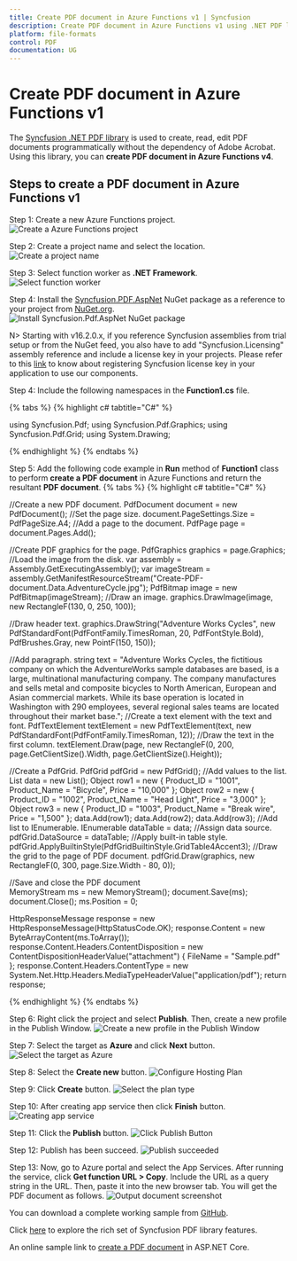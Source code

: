 ```yaml
---
title: Create PDF document in Azure Functions v1 | Syncfusion
description: Create PDF document in Azure Functions v1 using .NET PDF library without the dependency of Adobe Acrobat. 
platform: file-formats
control: PDF
documentation: UG
---
```


# Create PDF document in Azure Functions v1

The [Syncfusion .NET PDF library](https://www.syncfusion.com/document-processing/pdf-framework/net) is used to create, read, edit PDF documents programmatically without the dependency of Adobe Acrobat. Using this library, you can **create PDF document in Azure Functions v4**.

## Steps to create a PDF document in Azure Functions v1

Step 1: Create a new Azure Functions project.
![Create a Azure Functions project](Azure_images/Azure-Functions-V1/Project_creation.png) 

Step 2: Create a project name and select the location.
![Create a project name](Azure_images/Azure-Functions-V1/Configuration_project.png)

Step 3: Select function worker as **.NET Framework**. 
![Select function worker](Azure_images/Azure-Functions-V1/Additional_information.png)

Step 4: Install the [Syncfusion.PDF.AspNet](https://www.nuget.org/packages/Syncfusion.Pdf.AspNet) NuGet package as a reference to your project from [NuGet.org](https://www.nuget.org/).
![Install Syncfusion.Pdf.AspNet NuGet package](Azure_images/Azure-Functions-V1/NuGet_package_reference.png)

N> Starting with v16.2.0.x, if you reference Syncfusion assemblies from trial setup or from the NuGet feed, you also have to add "Syncfusion.Licensing" assembly reference and include a license key in your projects. Please refer to this [link](https://help.syncfusion.com/common/essential-studio/licensing/overview) to know about registering Syncfusion license key in your application to use our components.

Step 4: Include the following namespaces in the **Function1.cs** file.

{% tabs %}
{% highlight c# tabtitle="C#" %}

using Syncfusion.Pdf;
using Syncfusion.Pdf.Graphics;
using Syncfusion.Pdf.Grid;
using System.Drawing;

{% endhighlight %}
{% endtabs %}

Step 5: Add the following code example in **Run** method of **Function1** class to perform **create a PDF document** in Azure Functions and return the resultant **PDF document**.
{% tabs %}
{% highlight c# tabtitle="C#" %}

//Create a new PDF document.
PdfDocument document = new PdfDocument();
//Set the page size.
document.PageSettings.Size = PdfPageSize.A4;
//Add a page to the document.
PdfPage page = document.Pages.Add();

//Create PDF graphics for the page.
PdfGraphics graphics = page.Graphics;
//Load the image from the disk.
var assembly = Assembly.GetExecutingAssembly();
var imageStream = assembly.GetManifestResourceStream("Create-PDF-document.Data.AdventureCycle.jpg");
PdfBitmap image = new PdfBitmap(imageStream);
//Draw an image.
graphics.DrawImage(image, new RectangleF(130, 0, 250, 100));

//Draw header text. 
graphics.DrawString("Adventure Works Cycles", new PdfStandardFont(PdfFontFamily.TimesRoman, 20, PdfFontStyle.Bold), PdfBrushes.Gray, new PointF(150, 150));

//Add paragraph. 
string text = "Adventure Works Cycles, the fictitious company on which the AdventureWorks sample databases are based, is a large, multinational manufacturing company. The company manufactures and sells metal and composite bicycles to North American, European and Asian commercial markets. While its base operation is located in Washington with 290 employees, several regional sales teams are located throughout their market base.";
//Create a text element with the text and font.
PdfTextElement textElement = new PdfTextElement(text, new PdfStandardFont(PdfFontFamily.TimesRoman, 12));
//Draw the text in the first column.
textElement.Draw(page, new RectangleF(0, 200, page.GetClientSize().Width, page.GetClientSize().Height));

//Create a PdfGrid.
PdfGrid pdfGrid = new PdfGrid();
//Add values to the list.
List<object> data = new List<object>();
Object row1 = new { Product_ID = "1001", Product_Name = "Bicycle", Price = "10,000" };
Object row2 = new { Product_ID = "1002", Product_Name = "Head Light", Price = "3,000" };
Object row3 = new { Product_ID = "1003", Product_Name = "Break wire", Price = "1,500" };
data.Add(row1);
data.Add(row2);
data.Add(row3);
//Add list to IEnumerable.
IEnumerable<object> dataTable = data;
//Assign data source.
pdfGrid.DataSource = dataTable;
//Apply built-in table style.
pdfGrid.ApplyBuiltinStyle(PdfGridBuiltinStyle.GridTable4Accent3);
//Draw the grid to the page of PDF document.
pdfGrid.Draw(graphics, new RectangleF(0, 300, page.Size.Width - 80, 0));

//Save and close the PDF document  
MemoryStream ms = new MemoryStream();
document.Save(ms);
document.Close();
ms.Position = 0;

HttpResponseMessage response = new HttpResponseMessage(HttpStatusCode.OK);
response.Content = new ByteArrayContent(ms.ToArray());
response.Content.Headers.ContentDisposition = new ContentDispositionHeaderValue("attachment")
{
    FileName = "Sample.pdf"
};
response.Content.Headers.ContentType = new System.Net.Http.Headers.MediaTypeHeaderValue("application/pdf");
return response;

{% endhighlight %}
{% endtabs %}

Step 6: Right click the project and select **Publish**. Then, create a new profile in the Publish Window.
![Create a new profile in the Publish Window](Azure_images/Azure-Functions-V1/Publish_button.png)

Step 7: Select the target as **Azure** and click **Next** button.
![Select the target as Azure](Azure_images/Azure-Functions-V1/Set_Azure_target.png)

Step 8: Select the **Create new** button.
![Configure Hosting Plan](Azure_images/Azure-Functions-V1/Function_insane.png)

Step 9: Click **Create** button. 
![Select the plan type](Azure_images/Azure-Functions-V1/Hosting_sample.png)

Step 10: After creating app service then click **Finish** button. 
![Creating app service](Azure_images/Azure-Functions-V1/Finish_function.png)

Step 11: Click the **Publish** button.
![Click Publish Button](Azure_images/Azure-Functions-V1/Click_publish_button.png)

Step 12: Publish has been succeed.
![Publish succeeded](Azure_images/Azure-Functions-V1/Successful_publish.png)

Step 13: Now, go to Azure portal and select the App Services. After running the service, click **Get function URL > Copy**. Include the URL as a query string in the URL. Then, paste it into the new browser tab. You will get the PDF document as follows. 
![Output document screenshot](Azure_Images/Azure-Functions-V4/Output_screenshot.png)

You can download a complete working sample from [GitHub](https://github.com/SyncfusionExamples/PDF-Examples/tree/master/Getting%20Started/Azure/Azure%20Function%20V1).

Click [here](https://www.syncfusion.com/document-processing/pdf-framework/net-core) to explore the rich set of Syncfusion PDF library features.

An online sample link to [create a PDF document](https://ej2.syncfusion.com/aspnetcore/PDF/HelloWorld#/bootstrap5) in ASP.NET Core.

